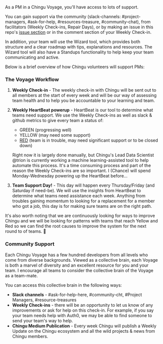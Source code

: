 As a PM in a Chingu Voyage, you'll have access to lots of support.

You can gain support via the community (slack-channels: #project-managers, #ask-for-help, #resources-treasure, #community-chat), from facilitators (Weekly Check-ins, Repair Days), or by making an issue in this repo's [issue section](https://github.com/Chingu-cohorts/pmrok/issues) or in the comment section of your Weekly Check-in. 

In addition, your team will use the Wizard tool, which provides both structure and a clear roadmap with tips, explanations and resources. The Wizard tool will also have a Standups functionality to help keep your team communicating and active. 

Below is a brief overview of how Chingu volunteers will support PMs: 

### The Voyage Workflow 

1. **Weekly Check-in** - The weekly check-in with Chingu will be sent out to all members at the start of every week and will be our way of assessing team health and to help you be accountable to your learning and team. 

2. **Weekly HeartBeat powerup** - HeartBeat is our tool to determine what teams need support. We use the Weekly Check-ins as well as slack & github metrics to give every team a status of: 

   * GREEN (progressing well) 
   * YELLOW (may need some support)
   * [RED](https://giphy.com/gifs/cat-fire-rescue-phJ6eMRFYI6CQ) (team is in trouble, may need significant support or to be closed down)

   Right now it is largely done manually, but Chingu's Lead Data Scientist @trion is currently working a machine learning-assisted tool to help automate this process. It's a time consuming process and part of the reason the Weekly Check-ins are so important. I (Chance) will spend Monday-Wednesday powering up the HeartBeat before... 

3. **Team Support Day!** - This day will happen every Thursday/Friday (and Saturday if need-be). We will use the insights from HeartBeat to determine what teams need assistance each week. Anything from troubles gaining momentum to looking for a replacement for a member who got a job, this day is for making sure teams are on the right path.

It's also worth noting that we are continuously looking for ways to improve Chingu and we will be looking for patterns with teams that reach Yellow and Red so we can find the root causes to improve the system for the next round to of teams. 🚀 

### Community Support

Each Chingu Voyage has a few hundred developers from all levels who come from diverse backgrounds. Viewed as a collective brain, each Voyage is both a marvel of diversity and an excellent resource for you and your team. I encourage all teams to consider the collective brain of the Voyage as a team-mate. 

You can access this collective brain in the following ways: 

* **Slack channels** - #ask-for-help-here, #community-cht, #Project Managers, #resource-treasures
* **Weekly Check-ins** - there will be an opportunity to let us know of any improvements or ask for help on this check-in. For example, if you say your team needs help with Auth0, we may be able to find someone to send your team's way to help. 
* **Chingu Medium Publication** - Every week Chingu will publish a Weekly Update on the Chingu ecosystem and all the wild projects & news from Chingu members.